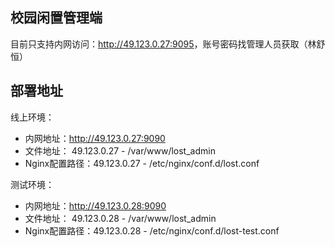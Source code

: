 ## 校园闲置管理端

目前只支持内网访问：<http://49.123.0.27:9095>，账号密码找管理人员获取（林舒恒）

## 部署地址

线上环境：
* 内网地址：<http://49.123.0.27:9090>
* 文件地址： 49.123.0.27 - /var/www/lost_admin
* Nginx配置路径：49.123.0.27 - /etc/nginx/conf.d/lost.conf

测试环境：
* 内网地址：<http://49.123.0.28:9090>
* 文件地址： 49.123.0.28 - /var/www/lost_admin
* Nginx配置路径：49.123.0.28 - /etc/nginx/conf.d/lost-test.conf